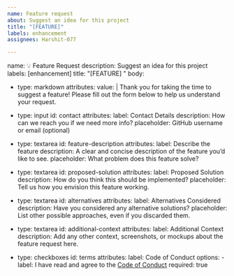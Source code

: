 ```yaml
---
name: Feature request
about: Suggest an idea for this project
title: "[FEATURE]"
labels: enhancement
assignees: Harshit-077

---
```


name: 💡 Feature Request
description: Suggest an idea for this project
labels: [enhancement]
title: "[FEATURE] <short description>"
body:
  - type: markdown
    attributes:
      value: |
        Thank you for taking the time to suggest a feature! Please fill out the form below to help us understand your request.

  - type: input
    id: contact
    attributes:
      label: Contact Details
      description: How can we reach you if we need more info?
      placeholder: GitHub username or email (optional)

  - type: textarea
    id: feature-description
    attributes:
      label: Describe the feature
      description: A clear and concise description of the feature you’d like to see.
      placeholder: What problem does this feature solve?

  - type: textarea
    id: proposed-solution
    attributes:
      label: Proposed Solution
      description: How do you think this should be implemented?
      placeholder: Tell us how you envision this feature working.

  - type: textarea
    id: alternatives
    attributes:
      label: Alternatives Considered
      description: Have you considered any alternative solutions?
      placeholder: List other possible approaches, even if you discarded them.

  - type: textarea
    id: additional-context
    attributes:
      label: Additional Context
      description: Add any other context, screenshots, or mockups about the feature request here.

  - type: checkboxes
    id: terms
    attributes:
      label: Code of Conduct
      options:
        - label: I have read and agree to the [Code of Conduct](../CODE_OF_CONDUCT.md)
          required: true
